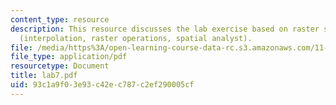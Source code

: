 ```yaml
---
content_type: resource
description: This resource discusses the lab exercise based on raster spatial analysis
  (interpolation, raster operations, spatial analyst).
file: /media/https%3A/open-learning-course-data-rc.s3.amazonaws.com/11-520-a-workshop-on-geographic-information-systems-fall-2005/93c1a9f03e93c42ec787c2ef290005cf_lab7.pdf
file_type: application/pdf
resourcetype: Document
title: lab7.pdf
uid: 93c1a9f0-3e93-c42e-c787-c2ef290005cf
---
```

